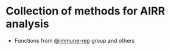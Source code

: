 # Collection of methods for AIRR analysis

- Functions from [@immune-rep](https://github.com/rbr1) group and others
